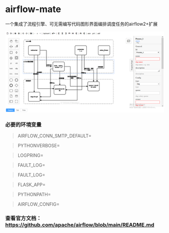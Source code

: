 # airflow-mate
一个集成了流程引擎、可无需编写代码图形界面编排调度任务的airflow2+扩展

![flow](/t1.png)

### 必要的环境变量

> AIRFLOW_CONN_SMTP_DEFAULT= 

> PYTHONVERBOSE= 

> LOGPRING=

> FAULT_LOG= 

> FAULT_LOG=

> FLASK_APP=

> PYTHONPATH=

> AIRFLOW_CONFIG=

### 查看官方文档：https://github.com/apache/airflow/blob/main/README.md
